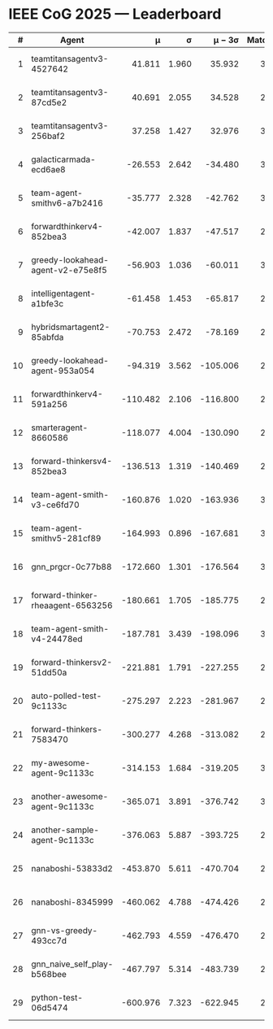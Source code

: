 # IEEE CoG 2025 — Leaderboard

| # | Agent | μ | σ | μ − 3σ | Matches | Updated |
|---:|---|---:|---:|---:|---:|---|
| 1 | teamtitansagentv3-4527642 | 41.811 | 1.960 | 35.932 | 3260 | 2025-08-18 11:46 |
| 2 | teamtitansagentv3-87cd5e2 | 40.691 | 2.055 | 34.528 | 2892 | 2025-08-18 11:46 |
| 3 | teamtitansagentv3-256baf2 | 37.258 | 1.427 | 32.976 | 3152 | 2025-08-18 11:46 |
| 4 | galacticarmada-ecd6ae8 | -26.553 | 2.642 | -34.480 | 3280 | 2025-08-18 11:46 |
| 5 | team-agent-smithv6-a7b2416 | -35.777 | 2.328 | -42.762 | 3020 | 2025-08-18 11:46 |
| 6 | forwardthinkerv4-852bea3 | -42.007 | 1.837 | -47.517 | 2425 | 2025-08-18 11:46 |
| 7 | greedy-lookahead-agent-v2-e75e8f5 | -56.903 | 1.036 | -60.011 | 3056 | 2025-08-18 11:46 |
| 8 | intelligentagent-a1bfe3c | -61.458 | 1.453 | -65.817 | 2509 | 2025-08-18 11:46 |
| 9 | hybridsmartagent2-85abfda | -70.753 | 2.472 | -78.169 | 2955 | 2025-08-18 11:46 |
| 10 | greedy-lookahead-agent-953a054 | -94.319 | 3.562 | -105.006 | 2936 | 2025-08-18 11:46 |
| 11 | forwardthinkerv4-591a256 | -110.482 | 2.106 | -116.800 | 2689 | 2025-08-18 11:46 |
| 12 | smarteragent-8660586 | -118.077 | 4.004 | -130.090 | 2737 | 2025-08-18 11:46 |
| 13 | forward-thinkersv4-852bea3 | -136.513 | 1.319 | -140.469 | 2417 | 2025-08-18 11:46 |
| 14 | team-agent-smith-v3-ce6fd70 | -160.876 | 1.020 | -163.936 | 3452 | 2025-08-18 11:46 |
| 15 | team-agent-smithv5-281cf89 | -164.993 | 0.896 | -167.681 | 3120 | 2025-08-18 11:46 |
| 16 | gnn_prgcr-0c77b88 | -172.660 | 1.301 | -176.564 | 3150 | 2025-08-18 11:46 |
| 17 | forward-thinker-rheaagent-6563256 | -180.661 | 1.705 | -185.775 | 2922 | 2025-08-18 11:46 |
| 18 | team-agent-smith-v4-24478ed | -187.781 | 3.439 | -198.096 | 3252 | 2025-08-18 11:46 |
| 19 | forward-thinkersv2-51dd50a | -221.881 | 1.791 | -227.255 | 2962 | 2025-08-18 11:46 |
| 20 | auto-polled-test-9c1133c | -275.297 | 2.223 | -281.967 | 2460 | 2025-08-18 11:46 |
| 21 | forward-thinkers-7583470 | -300.277 | 4.268 | -313.082 | 2780 | 2025-08-18 11:46 |
| 22 | my-awesome-agent-9c1133c | -314.153 | 1.684 | -319.205 | 3260 | 2025-08-18 11:46 |
| 23 | another-awesome-agent-9c1133c | -365.071 | 3.891 | -376.742 | 3360 | 2025-08-18 11:46 |
| 24 | another-sample-agent-9c1133c | -376.063 | 5.887 | -393.725 | 2840 | 2025-08-18 11:46 |
| 25 | nanaboshi-53833d2 | -453.870 | 5.611 | -470.704 | 2480 | 2025-08-18 11:46 |
| 26 | nanaboshi-8345999 | -460.062 | 4.788 | -474.426 | 2640 | 2025-08-18 11:46 |
| 27 | gnn-vs-greedy-493cc7d | -462.793 | 4.559 | -476.470 | 2560 | 2025-08-18 11:46 |
| 28 | gnn_naive_self_play-b568bee | -467.797 | 5.314 | -483.739 | 2660 | 2025-08-18 11:46 |
| 29 | python-test-06d5474 | -600.976 | 7.323 | -622.945 | 2410 | 2025-08-18 11:46 |
